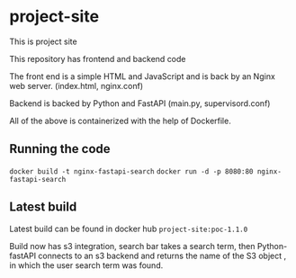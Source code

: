 # project-site

This is project site 

This repository has frontend and backend code 

The front end is a simple HTML and JavaScript and is back by an Nginx web server. (index.html, nginx.conf)

Backend is backed by Python and FastAPI (main.py, supervisord.conf)

All of the above is containerized with the help of Dockerfile.

## Running the code 

`docker build -t nginx-fastapi-search`
`docker run -d -p 8080:80 nginx-fastapi-search`

## Latest build 

Latest build can be found in docker hub `project-site:poc-1.1.0`

Build now has s3 integration, search bar takes a search term, then Python-fastAPI connects to an s3 backend and returns the name of the S3 object , in which the user search term was found.